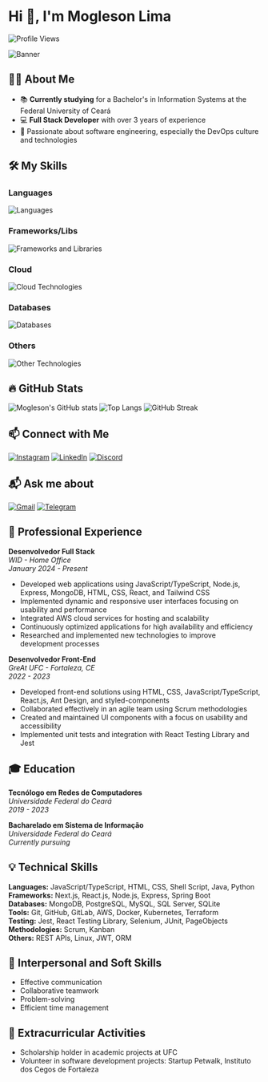 # Hi 👋, I'm Mogleson Lima

![Profile Views](https://komarev.com/ghpvc/?username=moglesonlima&label=Profile%20views&color=0e75b6&style=flat)

![Banner](./img/image-banner-linkedin.jpeg)

## 👨‍💻 About Me
- 📚 **Currently studying** for a Bachelor's in Information Systems at the Federal University of Ceará
- 💻 **Full Stack Developer** with over 3 years of experience
- 💭 Passionate about software engineering, especially the DevOps culture and technologies

## 🛠 My Skills

### Languages
![Languages](https://skillicons.dev/icons?i=java,javascript,typescript,python,bash,go)

### Frameworks/Libs
![Frameworks and Libraries](https://skillicons.dev/icons?i=spring,react,nextjs,nodejs,tailwind,bootstrap)

### Cloud
![Cloud Technologies](https://skillicons.dev/icons?i=aws,gcp,azure)

### Databases
![Databases](https://skillicons.dev/icons?i=mongo,postgres,mysql,sqlite,firebase)

### Others
![Other Technologies](https://skillicons.dev/icons?i=git,github,gitlab,docker,k8s,grafana,prometheus,terraform,ansible,jest)

## 🔥 GitHub Stats
![Mogleson's GitHub stats](https://github-readme-stats.vercel.app/api?username=moglesonlima&show_icons=true&theme=dark)
![Top Langs](https://github-readme-stats.vercel.app/api/top-langs/?username=moglesonlima&layout=compact&langs_count=16&theme=dark)
![GitHub Streak](https://github-readme-streak-stats.herokuapp.com/?user=moglesonlima&theme=dark)

## 📫 Connect with Me
[![Instagram](https://img.shields.io/badge/Instagram-E4405F?style=for-the-badge&logo=instagram&logoColor=white)](https://www.instagram.com/moglylima/)
[![LinkedIn](https://img.shields.io/badge/LinkedIn-0077B5?style=for-the-badge&logo=linkedin&logoColor=white)](https://www.linkedin.com/in/moglesonlima/)
[![Discord](https://img.shields.io/badge/Discord-7289DA?style=for-the-badge&logo=discord&logoColor=white)](https://discord.com/channels/@me/832364479466963005)

## 📬 Ask me about
[![Gmail](https://img.shields.io/badge/Gmail-D14836?style=for-the-badge&logo=gmail&logoColor=white)](mailto:moglesonlima@alu.ufc.br)
[![Telegram](https://img.shields.io/badge/Telegram-2CA5E0?style=for-the-badge&logo=telegram&logoColor=white)](https://t.me/Mogleson_Lima)

## 💼 Professional Experience

**Desenvolvedor Full Stack**  
*WID - Home Office*  
_January 2024 - Present_  
- Developed web applications using JavaScript/TypeScript, Node.js, Express, MongoDB, HTML, CSS, React, and Tailwind CSS
- Implemented dynamic and responsive user interfaces focusing on usability and performance
- Integrated AWS cloud services for hosting and scalability
- Continuously optimized applications for high availability and efficiency
- Researched and implemented new technologies to improve development processes

**Desenvolvedor Front-End**  
*GreAt UFC - Fortaleza, CE*  
_2022 - 2023_  
- Developed front-end solutions using HTML, CSS, JavaScript/TypeScript, React.js, Ant Design, and styled-components
- Collaborated effectively in an agile team using Scrum methodologies
- Created and maintained UI components with a focus on usability and accessibility
- Implemented unit tests and integration with React Testing Library and Jest

## 🎓 Education

**Tecnólogo em Redes de Computadores**  
*Universidade Federal do Ceará*  
_2019 - 2023_

**Bacharelado em Sistema de Informação**  
*Universidade Federal do Ceará*  
_Currently pursuing_

## 💡 Technical Skills

**Languages:** JavaScript/TypeScript, HTML, CSS, Shell Script, Java, Python  
**Frameworks:** Next.js, React.js, Node.js, Express, Spring Boot  
**Databases:** MongoDB, PostgreSQL, MySQL, SQL Server, SQLite  
**Tools:** Git, GitHub, GitLab, AWS, Docker, Kubernetes, Terraform  
**Testing:** Jest, React Testing Library, Selenium, JUnit, PageObjects  
**Methodologies:** Scrum, Kanban  
**Others:** REST APIs, Linux, JWT, ORM

## 🤝 Interpersonal and Soft Skills

- Effective communication
- Collaborative teamwork
- Problem-solving
- Efficient time management

## 🎨 Extracurricular Activities

- Scholarship holder in academic projects at UFC
- Volunteer in software development projects: Startup Petwalk, Instituto dos Cegos de Fortaleza
